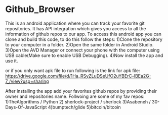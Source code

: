 # Github_Browser
This is an android application where you can track your favorite git repositories. It has API integration which gives you access to all the information of github repos to our app.
To access this android app you can clone and build this code, to do this follow the steps:
1)Clone the repository to your computer in a folder.
2)Open the same folder in Android Studio.
3)Open the AVD Manager or connect your phone with the computer using USB cable(Make sure to enable USB Debugging).
4)Now install the app and use it.

or if you only want apk file to run following is the link for apk file:
https://drive.google.com/file/d/1Ha_RSyZLuDSeUfO2uYBErC-lBEa2G-7_/view?usp=sharing


After installing the app add your favorites github repos by providing their owner and repositories name. Follwoing are some of my fav repos:
1)TheAlgorithms / Python
2) sherlock-project / sherlock
3)Asabeneh / 30-Days-Of-JavaScript
4)bumptech/glide
5}bitcoin/bitcoin
